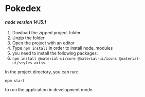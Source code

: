 # Pokedex

#### _node version 14.15.1_

1. Dowload the zipped project folder
2. Unzip the folder
3. Open the project with an editor
4. Type `npm install` in order to install node_modules
5. you need to install the following packages:
  1. `npm install @material-ui/core @material-ui/icons @material-ui/styles axios`

In the project directory, you can run:

`npm start`

to run the application in development mode.


